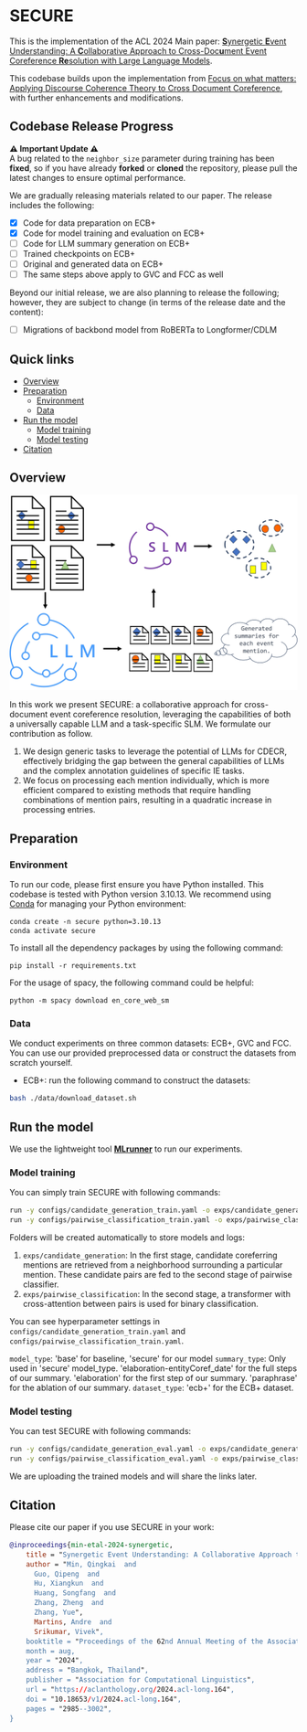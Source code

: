 # SECURE
This is the implementation of the ACL 2024 Main paper: [**S**ynergetic **E**vent Understanding: A **C**ollaborative Approach to Cross-Doc**u**ment Event Coreference **Re**solution with Large Language Models](https://arxiv.org/abs/2407.02148).

This codebase builds upon the implementation from [Focus on what matters: Applying Discourse Coherence Theory to Cross Document Coreference](https://github.com/Helw150/event_entity_coref_ecb_plus), with further enhancements and modifications.

## Codebase Release Progress

**⚠️ Important Update ⚠️**  
A bug related to the `neighbor_size` parameter during training has been **fixed**, so if you have already **forked** or **cloned** the repository, please pull the latest changes to ensure optimal performance.  


We are gradually releasing materials related to our paper. The release includes the following:

- [x] Code for data preparation on ECB+
- [x] Code for model training and evaluation on ECB+
- [ ] Code for LLM summary generation on ECB+
- [ ] Trained checkpoints on ECB+
- [ ] Original and generated data on ECB+
- [ ] The same steps above apply to GVC and FCC as well

Beyond our initial release, we are also planning to release the following;
however, they are subject to change (in terms of the release date and the content):

- [ ] Migrations of backbond model from RoBERTa to Longformer/CDLM

## Quick links

* [Overview](#overview)
* [Preparation](#preparation)
  * [Environment](#environment)
  * [Data](#data)
* [Run the model](#run)
  * [Model training](#model-training)
  * [Model testing](#model-tesing)
* [Citation](#citation)

## Overview
![](./model_framework.jpg)

In this work we present SECURE: a collaborative approach for cross-document event coreference resolution, leveraging the capabilities of both a
universally capable LLM and a task-specific
SLM. We formulate our contribution as follow.

1. We design generic tasks to leverage the potential
of LLMs for CDECR, effectively bridging the gap
between the general capabilities of LLMs and the
complex annotation guidelines of specific IE tasks. 
2. We focus on processing each mention individually, which is more efficient compared to existing methods that require handling combinations of mention pairs, resulting in a quadratic increase in processing entries.


## Preparation

### Environment
To run our code, please first ensure you have Python installed. This codebase is tested with Python version 3.10.13. We recommend using [Conda](https://docs.anaconda.com/anaconda/) for managing your Python environment: 
```
conda create -n secure python=3.10.13
conda activate secure
```

To install all the dependency packages by using the following command:

```
pip install -r requirements.txt
```

For the usage of spacy, the following command could be helpful:
```
python -m spacy download en_core_web_sm
```

### Data
We conduct experiments on three common datasets: ECB+, GVC and FCC. You can use our provided preprocessed data or construct the datasets from scratch yourself.
- ECB+: run the following command to construct the datasets:

```bash
bash ./data/download_dataset.sh
```  

## Run the model
We use the lightweight tool [**MLrunner**](https://github.com/simtony/mlrunner) to run our experiments.
### Model training
 You can simply train SECURE with following commands:
```bash
run -y configs/candidate_generation_train.yaml -o exps/candidate_generation
run -y configs/pairwise_classification_train.yaml -o exps/pairwise_classification
```
Folders will be created automatically to store models and logs:
1. ```exps/candidate_generation```: In the first stage, candidate coreferring mentions are
 retrieved from a neighborhood surrounding a particular mention. These candidate pairs are fed to the second stage of pairwise classifier. 
2. ```exps/pairwise_classification```: In the second stage, a transformer with cross-attention between
 pairs is used for binary classification.

You can see hyperparameter settings in ```configs/candidate_generation_train.yaml``` and ```configs/pairwise_classification_train.yaml```.

```model_type```: 'base' for baseline, 'secure' for our model
```summary_type```: Only used in 'secure' model_type. 'elaboration-entityCoref_date' for the full steps of our summary. 'elaboration' for the first step of our summary. 'paraphrase' for the ablation of our summary.
```dataset_type```: 'ecb+' for the ECB+ dataset.

### Model testing
 You can test SECURE with following commands:
```bash
run -y configs/candidate_generation_eval.yaml -o exps/candidate_generation
run -y configs/pairwise_classification_eval.yaml -o exps/pairwise_classification
```
 We are uploading the trained models and will share the links later.

## Citation
Please cite our paper if you use SECURE in your work:
```bibtex
@inproceedings{min-etal-2024-synergetic,
    title = "Synergetic Event Understanding: A Collaborative Approach to Cross-Document Event Coreference Resolution with Large Language Models",
    author = "Min, Qingkai  and
      Guo, Qipeng  and
      Hu, Xiangkun  and
      Huang, Songfang  and
      Zhang, Zheng  and
      Zhang, Yue",
      Martins, Andre  and
      Srikumar, Vivek",
    booktitle = "Proceedings of the 62nd Annual Meeting of the Association for Computational Linguistics (Volume 1: Long Papers)",
    month = aug,
    year = "2024",
    address = "Bangkok, Thailand",
    publisher = "Association for Computational Linguistics",
    url = "https://aclanthology.org/2024.acl-long.164",
    doi = "10.18653/v1/2024.acl-long.164",
    pages = "2985--3002",
}
```

